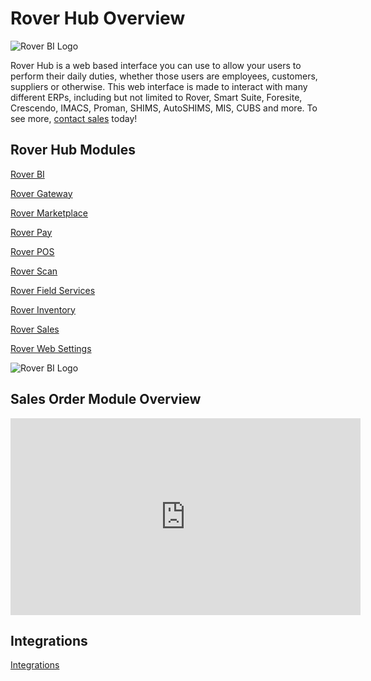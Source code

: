 # Rover Hub Overview

<PageHeader />

![Rover BI Logo](/assets/img/rover-hub.png)

Rover Hub is a web based interface you can use to allow your users to perform their daily duties, whether those users are employees, customers, suppliers or otherwise. This web interface is made to interact with  many different ERPs, including but not limited to Rover, Smart Suite, Foresite, Crescendo, IMACS, Proman, SHIMS, AutoSHIMS, MIS, CUBS and more. To see more, [contact sales](mailto:sales@zumasys.com) today!

## Rover Hub Modules

[Rover BI](bi/README.md)

[Rover Gateway](gateway/README.md)

[Rover Marketplace](marketplace/README.md)

[Rover Pay](pay/README.md)

[Rover POS](pos/README.md)

[Rover Scan](scan/README.md)

[Rover Field Services](field-services/README.md)

[Rover Inventory](inventory/README.md)

[Rover Sales](sales/README.md)

[Rover Web Settings](settings/README.md)

![Rover BI Logo](/assets/img/rover-hub.png)

## Sales Order Module Overview

<iframe width="560" height="315" src="https://www.youtube.com/embed/SszwMRa588Y" title="YouTube video player" frameborder="0" allow="accelerometer; autoplay; clipboard-write; encrypted-media; gyroscope; picture-in-picture" allowfullscreen></iframe>

## Integrations

[Integrations](integrations/README.md)

<PageFooter />
